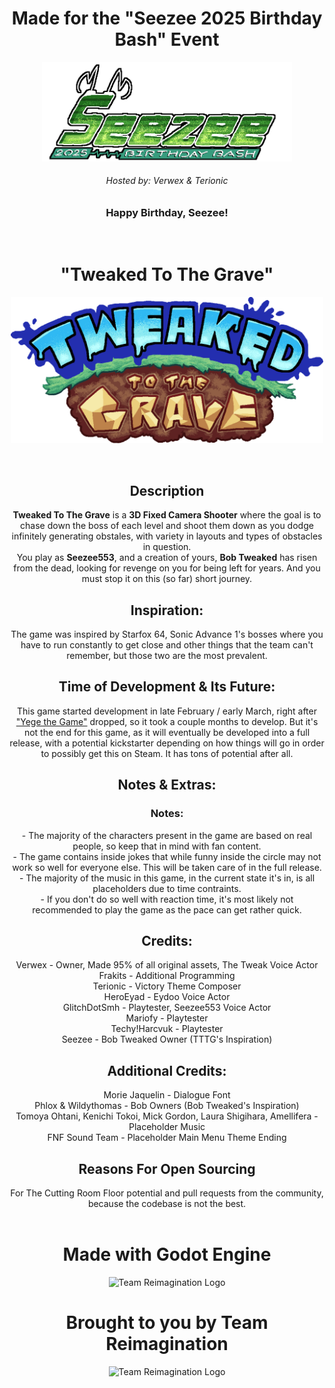 <div align="center">
<h1>Made for the "Seezee 2025 Birthday Bash" Event</h1>

<p>
  <img src=".github/sbb_logo.png" alt="Seezee 2025 Birthday Bash logo" width="400"/>
</p>

<h6>Hosted by: Verwex & Terionic</h6>
<h3>Happy Birthday, Seezee!</h3>
<br>

<h1>"Tweaked To The Grave"</h1>
<p>
  <img src=".github/tttg_logo.png" alt="Team Reimagination Logo" width="500"/>
</p>

<br>
  <h2>Description</h2>
  <b>Tweaked To The Grave</b> is a <b>3D Fixed Camera Shooter</b> where the goal is to chase down the boss of each level and shoot them down as you dodge infinitely generating obstales, with variety in layouts and types of obstacles in question.<br>You play as <b>Seezee553</b>, and a creation of yours, <b>Bob Tweaked</b> has risen from the dead, looking for revenge on you for being left for years. And you must stop it on this (so far) short journey.
  <h2>Inspiration:</h2>
  The game was inspired by Starfox 64, Sonic Advance 1's bosses where you have to run constantly to get close and other things that the team can't remember, but those two are the most prevalent.
  <h2>Time of Development & Its Future:</h2>
  This game started development in late February / early March, right after <a href="https://gamejolt.com/games/yege-the-game/976332">"Yege the Game"</a> dropped, so it took a couple months to develop. But it's not the end for this game, as it will eventually be developed into a full release, with a potential kickstarter depending on how things will go in order to possibly get this on Steam. It has tons of potential after all.
  <h2>Notes & Extras:</h2>
  <h3>Notes:</h3>
  - The majority of the characters present in the game are based on real people, so keep that in mind with fan content.
  <br>- The game contains inside jokes that while funny inside the circle may not work so well for everyone else. This will be taken care of in the full release.
  <br>- The majority of the music in this game, in the current state it's in, is all placeholders due to time contraints.
  <br>- If you don't do so well with reaction time, it's most likely not recommended to play the game as the pace can get rather quick.

  <h2>Credits:</h2>
  Verwex - Owner, Made 95% of all original assets, The Tweak Voice Actor
  <br>Frakits - Additional Programming
  <br>Terionic - Victory Theme Composer
  <br>HeroEyad - Eydoo Voice Actor
  <br>GlitchDotSmh - Playtester, Seezee553 Voice Actor
  <br>Mariofy - Playtester
  <br>Techy!Harcvuk - Playtester
  <br>Seezee - Bob Tweaked Owner (TTTG's Inspiration)

  <h2>Additional Credits:</h2>
  Morie Jaquelin - Dialogue Font
  <br>Phlox & Wildythomas - Bob Owners (Bob Tweaked's Inspiration)
  <br>Tomoya Ohtani, Kenichi Tokoi, Mick Gordon, Laura Shigihara, Amellifera - Placeholder Music
  <br>FNF Sound Team - Placeholder Main Menu Theme Ending
<h2>Reasons For Open Sourcing</h2>
For The Cutting Room Floor potential and pull requests from the community, because the codebase is not the best.

<br>
<br>
<h1>Made with Godot Engine</h1>

<p>
  <img src="https://godotengine.org/assets/press/logo_small_color_light.png" alt="Team Reimagination Logo" width="300"/>
</p>

<h1>Brought to you by Team Reimagination</h1>

<p>
  <img src=".github/tr_logo.gif" alt="Team Reimagination Logo" width="300"/>
</p>
</div>